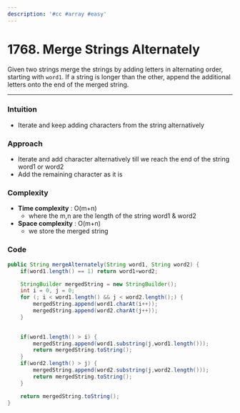 ```yaml
---
description: '#cc #array #easy'
---
```


# 1768. Merge Strings Alternately

Given two strings merge the strings by adding letters in alternating order, starting with `word1`. If a string is longer than the other, append the additional letters onto the end of the merged string.

***

### Intuition

* Iterate and keep adding characters from the string alternatively

### Approach

* Iterate and add character alternatively till we reach the end of the string  word1​ or word2​
* Add the remaining character as it is

### Complexity

* **Time complexity** : O(m+n)
  * where the m,n are the length of the string word1​ & word2​
* **Space complexity** : O(m+n)
  * we store the merged string

### Code

```java
public String mergeAlternately(String word1, String word2) {
	if(word1.length() == 1) return word1+word2;        

	StringBuilder mergedString = new StringBuilder();
	int i = 0, j = 0;
	for (; i < word1.length() && j < word2.length();) {
		mergedString.append(word1.charAt(i++));
		mergedString.append(word2.charAt(j++));
	}

	
	if(word1.length() > i) { 
		mergedString.append(word1.substring(j,word1.length()));
		return mergedString.toString();
	}
	if(word2.length() > j) { 
		mergedString.append(word2.substring(j,word2.length()));
		return mergedString.toString();
	}

	return mergedString.toString();
}
```
